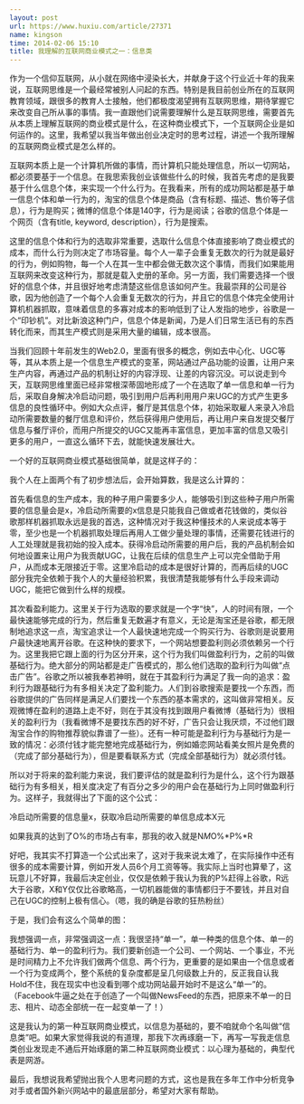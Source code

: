 ```yaml
---
layout: post
url: https://www.huxiu.com/article/27371
name: kingson
time: 2014-02-06 15:10
title: 我理解的互联网商业模式之一：信息类
---
```

作为一个信仰互联网，从小就在网络中浸染长大，并献身于这个行业近十年的我来说，互联网思维是一个最经常被别人问起的东西。特别是我目前创业所在的互联网教育领域，跟很多的教育人士接触，他们都极度渴望拥有互联网思维，期待掌握它来改变自己所从事的事情。我一直跟他们说需要理解什么是互联网思维，需要首先从本质上理解互联网的商业模式是什么，在这种商业模式下，一个互联网企业是如何运作的。这里，我希望以我当年做出创业决定时的思考过程，讲述一个我所理解的互联网商业模式是怎么样的。

互联网本质上是一个计算机所做的事情，而计算机只能处理信息，所以一切网站，都必须要基于一个信息。在我思索我创业该做些什么的时候，我首先考虑的是我要基于什么信息个体，来实现一个什么行为。在我看来，所有的成功网站都是基于单一信息个体和单一行为的，淘宝的信息个体是商品（含有标题、描述、售价等子信息），行为是购买；微博的信息个体是140字，行为是阅读；谷歌的信息个体是一个网页（含有title, keyword, description），行为是搜索。

这里的信息个体和行为的选取非常重要，选取什么信息个体直接影响了商业模式的成本，而什么行为则决定了市场容量。每个人一辈子会重复无数次的行为就是最好的行为，例如购物，每一个人在其一生中都会做无数次这个事情，而我们如果能用互联网来改变这种行为，那就是载入史册的革命。另一方面，我们需要选择一个很好的信息个体，并且很好地考虑清楚这些信息该如何产生。我最崇拜的公司是谷歌，因为他创造了一个每个人会重复无数次的行为，并且它的信息个体完全使用计算机机器抓取，意味着信息的多寡对成本的影响低到了让人发指的地步，谷歌是一个“印钞机”。对比新浪这种门户，信息个体是新闻，乃是人们日常生活已有的东西转化而来，而其生产模式则是采用大量的编辑，成本很高。

当我们回顾十年前发生的Web2.0，里面有很多的概念，例如去中心化、UGC等等，其从本质上是一个信息生产模式的变革，网站通过产品功能的设置，让用户来生产内容，再通过产品的机制让好的内容浮现、让差的内容沉没。可以说走到今天，互联网思维里面已经非常根深蒂固地形成了一个在选取了单一信息和单一行为后，采取自身解决冷启动问题，吸引到用户后再利用用户来UGC的方式产生更多信息的良性循环中。例如大众点评，餐厅是其信息个体，初始采取雇人来录入冷启动所需要数量的餐厅信息和评价，然后获得用户使用后，再让用户来自发提交餐厅信息与餐厅评价，而用户所提交的UGC又能再丰富信息，更加丰富的信息又吸引更多的用户，一直这么循环下去，就能快速发展壮大。

一个好的互联网商业模式基础很简单，就是这样子的：

我个人在上面两个有了初步想法后，会开始算数，我是这么计算的：

首先看信息的生产成本，我的种子用户需要多少人，能够吸引到这些种子用户所需要的信息量会是x，冷启动所需要的x信息是只能我自己做或者花钱做的，类似谷歌那样机器抓取永远是我的首选，这种情况对于我这种懂技术的人来说成本等于零，至少也是一个机器抓取处理后再用人工做少量处理的事情，还需要花钱进行的人工处理就是我初始的投入成本。获得冷启动所需要的用户后，我的产品机制会如何地设置来让用户为我贡献UGC，让我在后续的信息生产上可以完全借助于用户，从而成本无限接近于零。这里冷启动的成本是很好计算的，而再后续的UGC部分我完全依赖于我个人的大量经验积累，我很清楚我能够有什么手段来调动UGC，能把它做到什么样的规模。

其次看盈利能力。这里关于行为选取的要求就是一个字“快”，人的时间有限，一个最快速能够完成的行为，然后重复无数遍才有意义，无论是淘宝还是谷歌，都无限制地追求这一点，淘宝追求让一个人最快速地完成一个购买行为、谷歌则是说要用户最快速地离开谷歌。在这种快的要求下，一个网站想要盈利则必须依赖另一个行为。这里我把它跟上面的行为区分开来，这个行为我们叫做盈利行为，之前的叫做基础行为。绝大部分的网站都是走广告模式的，那么他们选取的盈利行为叫做“点击广告”。谷歌之所以被我奉若神明，就在于其盈利行为满足了我一向的追求：盈利行为跟基础行为有多相关决定了盈利能力。人们到谷歌搜索是要找一个东西，而谷歌提供的广告同样是满足人们要找一个东西的基本需求的，这叫做非常相关。反观微博在盈利的道路上走不好，则在于其没有找到跟用户看微博（基础行为）很相关的盈利行为（我看微博不是要找东西的好不好，广告只会让我厌烦，不过他们跟淘宝合作的购物推荐貌似靠谱了一些）。还有一种可能是盈利行为与基础行为是一致的情况：必须付钱才能完整地完成基础行为，例如婚恋网站看美女照片是免费的（完成了部分基础行为），但是要看联系方式（完成全部基础行为）就必须付钱。

所以对于将来的盈利能力来说，我们要评估的就是盈利行为是什么，这个行为跟基础行为有多相关，相关度决定了有百分之多少的用户会在基础行为上同时做盈利行为。这样子，我就得出了下面的这个公式：

冷启动所需要的信息量x，获取冷启动所需要的单信息成本X元

如果我真的达到了O%的市场占有率，那我的收入就是N*M*O%*P%*R

好吧，我其实不打算造一个公式出来了，这对于我来说太难了，在实际操作中还有很多的成本需要计算，例如开发人员6个月工资等等。我实际上当时也算晕了，这玩意儿不好算，我最后决定创业，仅仅是依赖于我认为我的P%赶得上谷歌，R远大于谷歌，X和Y仅仅比谷歌略高，一切机器能做的事情都归于不要钱，并且对自己在UGC的控制上极有信心。（嗯，我的确是谷歌的狂热粉丝）

于是，我们会有这么个简单的图：

我想强调一点，非常强调这一点：我很坚持“单一”，单一种类的信息个体、单一的基础行为、单一的盈利行为。我们要新创造一个公司、一个网站、一个事业，不光是时间精力上不允许我们做两个信息、两个行为，更重要的是如果由一个信息或者一个行为变成两个，整个系统的复杂度都是呈几何级数上升的，反正我自认我Hold不住，我在现实中也没看到哪个成功网站最开始时不是这么“单一”的。（Facebook牛逼之处在于创造了一个叫做NewsFeed的东西，把原来不单一的日志、相片、动态全部统一在一起变单一了！）

这是我认为的第一种互联网商业模式，以信息为基础的，要不咱就命个名叫做“信息类”吧。如果大家觉得我说的有道理，那我下次再琢磨一下，再写一写我走信息类创业发现走不通后开始琢磨的第二种互联网商业模式：以心理为基础的，典型代表是网游。

最后，我想说我希望抛出我个人思考问题的方式，这也是我在多年工作中分析竞争对手或者国外新兴网站中的最底层部分，希望对大家有帮助。

